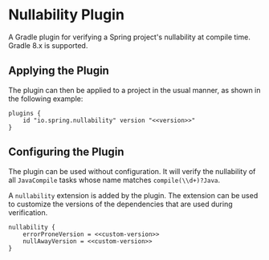 # Nullability Plugin

A Gradle plugin for verifying a Spring project's nullability at compile time. Gradle 8.x is supported.



## Applying the Plugin

The plugin can then be applied to a project in the usual manner, as shown in the following example:

```
plugins {
	id "io.spring.nullability" version "<<version>>"
}
```


## Configuring the Plugin

The plugin can be used without configuration.
It will verify the nullability of all `JavaCompile` tasks whose name matches `compile(\\d+)?Java`.

A `nullability` extension is added by the plugin.
The extension can be used to customize the versions of the dependencies that are used during verification.

```
nullability {
	errorProneVersion = <<custom-version>>
	nullAwayVersion = <<custom-version>>
}
```
